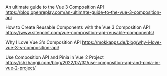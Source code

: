 An ultimate guide to the Vue 3 Composition API
https://blog.openreplay.com/an-ultimate-guide-to-the-vue-3-composition-api

How to Create Reusable Components with the Vue 3 Composition API
https://www.sitepoint.com/vue-composition-api-reusable-components/

Why I Love Vue 3's Composition API
https://mokkapps.de/blog/why-i-love-vue-3-s-composition-api/

Use Composition API and Pinia in Vue 2 Project
https://shzhangji.com/blog/2022/07/31/use-composition-api-and-pinia-in-vue-2-project/